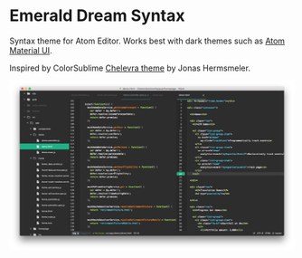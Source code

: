 # Emerald Dream Syntax

Syntax theme for Atom Editor. Works best with dark themes such as [Atom Material UI](https://github.com/silvestreh/atom-material-ui).

Inspired by ColorSublime [Chelevra theme](http://colorsublime.com/theme/Chelevra) by Jonas Hermsmeler.

![](/screenshot.png)
